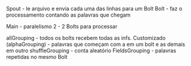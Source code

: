 Spout - le arquivo e envia cada uma das linhas para um Bolt
Bolt - faz o processamento contando as palavras que chegam

Main - paralelismo 2 - 2 Bolts para processar

allGrouping - todos os bolts recebem todas as infs.
Customizado (alphaGrouping) - palavras que começam com a em um bolt e as demais em outro
shuffleGrouping - conta aleatório
FieldsGrouping - palavras repetidas no mesmo Bolt

